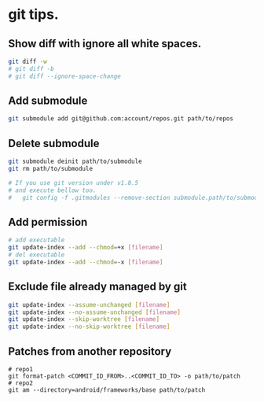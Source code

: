 # git tips.

## Show diff with ignore all white spaces.

```sh
git diff -w
# git diff -b
# git diff --ignore-space-change
```

## Add submodule

```sh
git submodule add git@github.com:account/repos.git path/to/repos
```

## Delete submodule

```sh
git submodule deinit path/to/submodule
git rm path/to/submodule

# If you use git version under v1.8.5
# and execute bellow too.
#   git config -f .gitmodules --remove-section submodule.path/to/submodule
```

## Add permission

```sh
# add executable
git update-index --add --chmod=+x [filename]
# del executable
git update-index --add --chmod=-x [filename]
```

## Exclude file already managed by git

```sh
git update-index --assume-unchanged [filename]
git update-index --no-assume-unchanged [filename]
git update-index --skip-worktree [filename]
git update-index --no-skip-worktree [filename]

```

## Patches from another repository

```
# repo1
git format-patch <COMMIT_ID_FROM>..<COMMIT_ID_TO> -o path/to/patch
# repo2
git am --directory=android/frameworks/base path/to/patch
```
